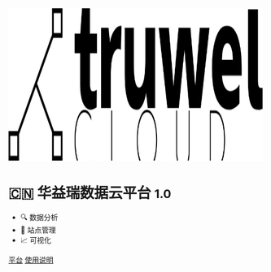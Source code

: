 <!-- _coverpage.md -->

<!-- ![logo](_media/cover.png) -->
<img src="_media/default-monochrome-black.svg" width = "500" height = "300"  />

# :cn: 华益瑞数据云平台 <small>1.0</small>

- :mag: 数据分析 
- :house_with_garden: 站点管理 
- :chart_with_upwards_trend: 可视化 

[平台](https://www.truwelcloud.com/)
[使用说明](#快速了解)